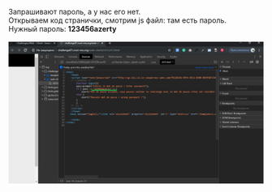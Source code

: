 Запрашивают пароль, а у нас его нет.<br>
Открываем код странички, смотрим js файл: там есть пароль.<br>
Нужный пароль: <b>123456azerty</b>
<br><br>
<img src="HW-3-1.png">
